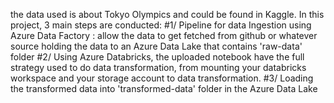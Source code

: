 the data used is about Tokyo Olympics and could be found in Kaggle.
In this project, 3 main steps are conducted:
  #1/ Pipeline for data Ingestion using Azure Data Factory : allow the data to get fetched from github or whatever source holding the data to an Azure Data Lake that contains 'raw-data' folder
  #2/ Using Azure Databricks, the uploaded notebook have the full strategy used to do data transformation, from mounting your databricks workspace and your storage account to data transformation.
  #3/ Loading the transformed data into 'transformed-data' folder in the Azure Data Lake
